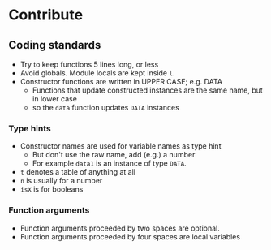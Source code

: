 # Contribute

## Coding standards

- Try to keep functions 5 lines long, or less
- Avoid globals. Module locals are kept inside `l`.
- Constructor functions are written in UPPER CASE; e.g. DATA
  - Functions that update constructed instances are the same name, but in lower case
  - so the `data` function updates `DATA` instances

### Type hints
- Constructor names are used for variable names as type hint
  - But don't use the raw name, add (e.g.) a number
  - For example `data1` is an instance of type `DATA`.
- `t` denotes a table of anything at all
- `n` is usually for a number
- `isX` is for booleans

### Function arguments
- Function arguments proceeded by two spaces are optional.
- Function arguments proceeded by four spaces are local variables